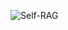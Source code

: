 ![Self-RAG](https://raw.githubusercontent.com/NirDiamant/RAG_Techniques/refs/heads/main/images/self_rag.svg)
